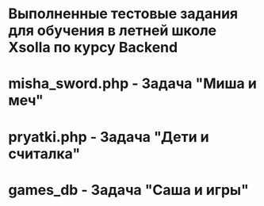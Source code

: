 
# Выполненные тестовые задания для обучения в летней школе Xsolla по курсу Backend
# misha_sword.php - Задача "Миша и меч"

# pryatki.php - Задача "Дети и считалка"

# games_db - Задача "Саша и игры"